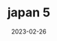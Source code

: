 ---
weight: 5
images: 
- /images/Japan/DSCF0038.jpg
title: japan 5
date: 2023-02-26
tags:
- japan
---